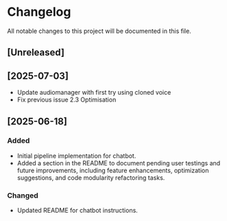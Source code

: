 # Changelog

All notable changes to this project will be documented in this file.

## [Unreleased]

## [2025-07-03]
- Update audiomanager with first try using cloned voice
- Fix previous issue 2.3 Optimisation

## [2025-06-18]
### Added
- Initial pipeline implementation for chatbot.
- Added a section in the README to document pending user testings and future improvements, including feature enhancements, optimization suggestions, and code modularity refactoring tasks.

### Changed
- Updated README for chatbot instructions.